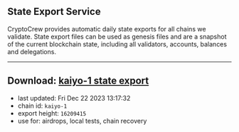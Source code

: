 ## State Export Service
CryptoCrew provides automatic daily state exports for all chains we validate. State export files can be used as genesis files and are a snapshot of the current blockchain state, including all validators, accounts, balances and delegations.

---
**Download: [kaiyo-1 state export](https://dl.ccvalidators.com/SERVICE/kujira/kaiyo-1_export_16209415.json)**
---

- last updated: Fri Dec 22 2023 13:17:32
- chain id: `kaiyo-1`
- export height: `16209415`
- use for: airdrops, local tests, chain recovery
